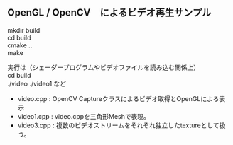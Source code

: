 ## OpenGL / OpenCV　によるビデオ再生サンプル

 mkdir build  
 cd build  
 cmake ..  
 make  

実行は（シェーダープログラムやビデオファイルを読み込む関係上）  
 cd build  
 ./video     ./video1   など

+ video.cpp :  OpenCV Captureクラスによるビデオ取得とOpenGLによる表示
+ video1.cpp : video.cppを三角形Meshで表現。
+ video3.cpp : 複数のビデオストリームをそれぞれ独立したtextureとして扱う。


